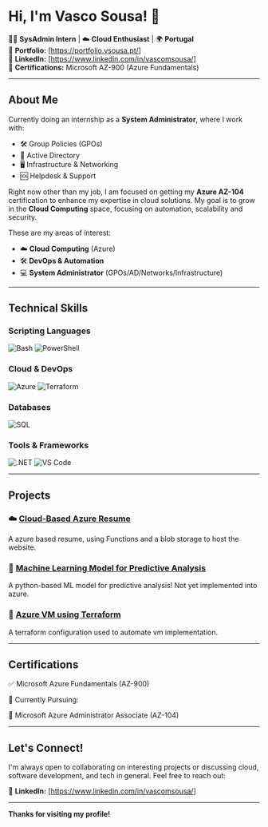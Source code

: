 # Hi, I'm Vasco Sousa! 👋

👨‍💻 **SysAdmin Intern** | ☁️ **Cloud Enthusiast** | 🌍 **Portugal**  
🔗 **Portfolio:** [https://portfolio.vsousa.pt/]  
🔗 **LinkedIn:** [https://www.linkedin.com/in/vascomsousa/]  
🔗 **Certifications:** Microsoft AZ-900 (Azure Fundamentals)

---

## About Me

Currently doing an internship as a **System Administrator**, where I work with:

- 🛠️ Group Policies (GPOs)
- 🧩 Active Directory
- 🖥️ Infrastructure & Networking
- 🆘 Helpdesk & Support

Right now other than my job, I am focused on getting my **Azure AZ-104** certification to enhance my expertise in cloud solutions. My goal is to grow in the **Cloud Computing** space, focusing on automation, scalability and security.

These are my areas of interest:
- ☁️ **Cloud Computing** (Azure)
- 🛠️ **DevOps & Automation**
- 💻 **System Administrator** (GPOs/AD/Networks/Infrastructure)

---

## Technical Skills

### Scripting Languages
![Bash](https://img.shields.io/badge/Bash-4EAA25?style=for-the-badge&logo=gnu-bash&logoColor=white)
![PowerShell](https://img.shields.io/badge/PowerShell-5391FE?style=for-the-badge&logo=shieldsdotio&logoColor=white)

### Cloud & DevOps
![Azure](https://img.shields.io/badge/Azure-0089D6?style=for-the-badge&logo=microsoft-azure&logoColor=white)
![Terraform](https://img.shields.io/badge/Terraform-623CE4?style=for-the-badge&logo=terraform&logoColor=white)

### Databases
![SQL](https://img.shields.io/badge/SQL-00758F?style=for-the-badge&logo=database&logoColor=white)


### Tools & Frameworks
![.NET](https://img.shields.io/badge/Git-F05032?style=for-the-badge&logo=git&logoColor=white)
![VS Code](https://img.shields.io/badge/VS_Code-007ACC?style=for-the-badge&logo=visual-studio-code&logoColor=white)

---

## Projects

### ☁️ [Cloud-Based Azure Resume](https://github.com/VascoC24/azure-resume)
A azure based resume, using Functions and a blob storage to host the website.

### 🤖 [Machine Learning Model for Predictive Analysis](https://github.com/VascoC24/BrainMRIML)
A python-based ML model for predictive analysis! Not yet implemented into azure.

### 🔧 [Azure VM using Terraform](https://github.com/VascoC24/TerraformAzure)
A terraform configuration used to automate vm implementation.

---

## Certifications

✅ Microsoft Azure Fundamentals (AZ-900)

🎯 Currently Pursuing:

🔹 Microsoft Azure Administrator Associate (AZ-104)

---

## Let's Connect!

I'm always open to collaborating on interesting projects or discussing cloud, software development, and tech in general. Feel free to reach out:

🔗 **LinkedIn:** [https://www.linkedin.com/in/vascomsousa/]

---

**Thanks for visiting my profile!**
